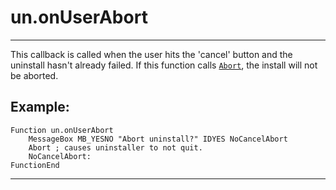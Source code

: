 # un.onUserAbort

---

This callback is called when the user hits the 'cancel' button and the uninstall hasn't already failed. If this function calls [`Abort`][1], the install will not be aborted.

## Example:

	Function un.onUserAbort
		MessageBox MB_YESNO "Abort uninstall?" IDYES NoCancelAbort
		Abort ; causes uninstaller to not quit.
		NoCancelAbort:
	FunctionEnd

---

[1]: ../Reference/Abort.markdown